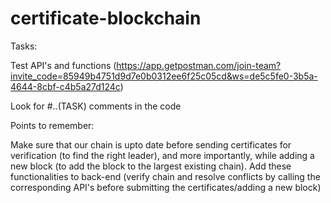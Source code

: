 # certificate-blockchain

Tasks:

Test API's and functions (https://app.getpostman.com/join-team?invite_code=85949b4751d9d7e0b0312ee6f25c05cd&ws=de5c5fe0-3b5a-4644-8cbf-c4b5a27d124c)

Look for #..(TASK) comments in the code 


Points to remember: 

Make sure that our chain is upto date before sending certificates for verification (to find the right leader), and more importantly, while adding a new block (to add the block to the largest existing chain).
Add these functionalities to back-end (verify chain and resolve conflicts by calling the corresponding API's before submitting the certificates/adding a new block)
